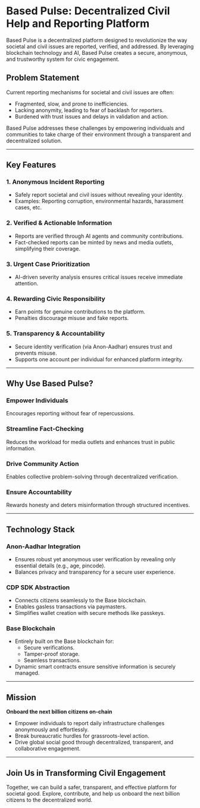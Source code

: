 # Based Pulse: Decentralized Civil Help and Reporting Platform  

Based Pulse is a decentralized platform designed to revolutionize the way societal and civil issues are reported, verified, and addressed. By leveraging blockchain technology and AI, Based Pulse creates a secure, anonymous, and trustworthy system for civic engagement.

## **Problem Statement**  
Current reporting mechanisms for societal and civil issues are often:  
- Fragmented, slow, and prone to inefficiencies.  
- Lacking anonymity, leading to fear of backlash for reporters.  
- Burdened with trust issues and delays in validation and action.  

Based Pulse addresses these challenges by empowering individuals and communities to take charge of their environment through a transparent and decentralized solution.

---

## **Key Features**  

### **1. Anonymous Incident Reporting**  
- Safely report societal and civil issues without revealing your identity.  
- Examples: Reporting corruption, environmental hazards, harassment cases, etc.  

### **2. Verified & Actionable Information**  
- Reports are verified through AI agents and community contributions.  
- Fact-checked reports can be minted by news and media outlets, simplifying their coverage.  

### **3. Urgent Case Prioritization**  
- AI-driven severity analysis ensures critical issues receive immediate attention.  

### **4. Rewarding Civic Responsibility**  
- Earn points for genuine contributions to the platform.  
- Penalties discourage misuse and fake reports.  

### **5. Transparency & Accountability**  
- Secure identity verification (via Anon-Aadhar) ensures trust and prevents misuse.  
- Supports one account per individual for enhanced platform integrity.  

---

## **Why Use Based Pulse?**  

### **Empower Individuals**  
Encourages reporting without fear of repercussions.  

### **Streamline Fact-Checking**  
Reduces the workload for media outlets and enhances trust in public information.  

### **Drive Community Action**  
Enables collective problem-solving through decentralized verification.  

### **Ensure Accountability**  
Rewards honesty and deters misinformation through structured incentives.

---

## **Technology Stack**  

### **Anon-Aadhar Integration**  
- Ensures robust yet anonymous user verification by revealing only essential details (e.g., age, pincode).  
- Balances privacy and transparency for a secure user experience.  

### **CDP SDK Abstraction**  
- Connects citizens seamlessly to the Base blockchain.  
- Enables gasless transactions via paymasters.  
- Simplifies wallet creation with secure methods like passkeys.  

### **Base Blockchain**  
- Entirely built on the Base blockchain for:  
  - Secure verifications.  
  - Tamper-proof storage.  
  - Seamless transactions.  
- Dynamic smart contracts ensure sensitive information is securely managed.  

---

## **Mission**  
**Onboard the next billion citizens on-chain**  
- Empower individuals to report daily infrastructure challenges anonymously and effortlessly.  
- Break bureaucratic hurdles for grassroots-level action.  
- Drive global social good through decentralized, transparent, and collaborative engagement.  

---


## **Join Us in Transforming Civil Engagement**  

Together, we can build a safer, transparent, and effective platform for societal good. Explore, contribute, and help us onboard the next billion citizens to the decentralized world.  

